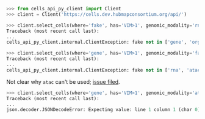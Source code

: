 ```python
>>> from cells_api_py_client import Client
>>> client = Client('https://cells.dev.hubmapconsortium.org/api/')

>>> client.select_cells(where='fake', has='VIM>1', genomic_modality='rna')
Traceback (most recent call last):
...
cells_api_py_client.internal.ClientException: fake not in ['gene', 'organ', 'protein', 'dataset']

>>> client.select_cells(where='gene', has='VIM>1', genomic_modality='fake')
Traceback (most recent call last):
...
cells_api_py_client.internal.ClientException: fake not in ['rna', 'atac']

```

Not clear why `atac` can't be used; [issue filed](https://github.com/hubmapconsortium/cells-api-py-client/issues/8).
```python
>>> client.select_cells(where='gene', has='VIM>1', genomic_modality='atac')
Traceback (most recent call last):
...
json.decoder.JSONDecodeError: Expecting value: line 1 column 1 (char 0)

```